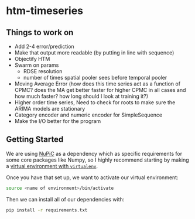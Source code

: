# htm-timeseries

## Things to work on
* Add 2-4 error/prediction
* Make that output more readable (by putting in line with sequence)
* Objectify HTM
* Swarm on params
    * RDSE resolution
    * number of times spatial pooler sees before temporal pooler
* Moving Average Error (how does this time series act as a function of CPMC? does the MA get better faster for higher CPMC in all cases and how much faster? how long should I look at training it?)
* Higher order time series, Need to check for roots to make sure the ARIMA models are stationary
* Category encoder and numeric encoder for SimpleSequence
* Make the I/O better for the program

## Getting Started

We are using [NuPiC](https://github.com/alexandermichels/nupic) as a dependency which as specific requirements for some core packages like Numpy, so I highly recommend starting by making a [virtual environment with `virtualenv`](https://packaging.python.org/guides/installing-using-pip-and-virtualenv/).

Once you have that set up, we want to activate our virtual environment:

```bash
source <name of environment>/bin/activate
```

Then we can install all of our dependencies with:

```bash
pip install -r requirements.txt
```
